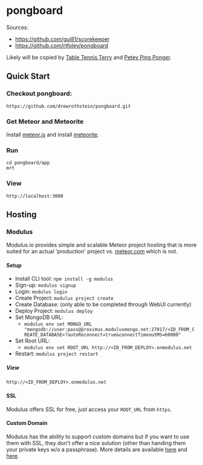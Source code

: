 # pongboard

Sources:
* https://github.com/gui81/scorekeeper
* https://github.com/rtfoley/pongboard

Likely will be copied by [Table Tennis Terry](https://github.com/drewrothstein/table-tennis-terrys-tournament-tracker) and [Petey Ping Ponger](https://github.com/drewrothstein/petey-ping-pongers-ptournament-ptracker).


## Quick Start

### Checkout pongboard:
    https://github.com/drewrothstein/pongboard.git

### Get Meteor and Meteorite
Install [meteor.js](https://www.meteor.com/) and install [meteorite](http://oortcloud.github.io/meteorite/).

### Run
    cd pongboard/app
    mrt

### View
    http://localhost:3000

## Hosting

### Modulus
Modulus.io provides simple and scalable Meteor project hosting that is more suited for an actual 'production' project vs. [meteor.com](meteor.com) which is not.

#### Setup
* Install CLI tool: `npm install -g modulus`
* Sign-up: `modulus signup`
* Login: `modulus login`
* Create Project: `modulus project create`
* Create Database: (only able to be completed through WebUI currently)
* Deploy Project: `modulus deploy`
* Set MongoDB URL:
  * `modulus env set MONGO_URL "mongodb://user:pass@proximus.modulusmongo.net:27017/<ID_FROM_CREATE_DATABASE>?autoReconnect=true&connectTimeoutMS=60000"`
* Set Root URL:
  * `modulus env set ROOT_URL http://<ID_FROM_DEPLOY>.onmodulus.net`
* Restart: `modulus project restart`

##### View
    http://<ID_FROM_DEPLOY>.onmodulus.net

#### SSL
Modulus offers SSL for free, just access your `ROOT_URL` from `https`.

#### Custom Domain
Modulus has the ability to support custom domains but if you want to use them with SSL, they don't offer a nice solution (other than handing them your private keys w/o a passphrase).
More details are available [here](https://modulus.io/codex/projects/domains) and [here](https://modulus.io/codex/projects/ssl).
